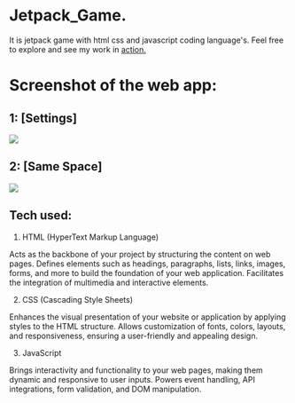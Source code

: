 # Jetpack_Game.
It is jetpack game with html css and javascript coding language's.
Feel free to explore and see my work in  <a href='https://super-gta-adventure.vercel.app/'>action.</a>



# Screenshot of the web app:
## 1: [Settings]
<img src="https://utfs.io/f/mJvRnIkXEid5iun7zJgotJEDuSHdcl0XM94hkUnz2sWZQfVg"/>

## 2: [Same Space]
<img src="https://utfs.io/f/mJvRnIkXEid5K0ZVQafFybz6lwTPv4jp0I8ZhrQC1cn75UoR"/>

## Tech used:
1. HTML (HyperText Markup Language)

Acts as the backbone of your project by structuring the content on web pages.
Defines elements such as headings, paragraphs, lists, links, images, forms, and more to build the foundation of your web application.
Facilitates the integration of multimedia and interactive elements.

2. CSS (Cascading Style Sheets)

Enhances the visual presentation of your website or application by applying styles to the HTML structure.
Allows customization of fonts, colors, layouts, and responsiveness, ensuring a user-friendly and appealing design.

3. JavaScript

Brings interactivity and functionality to your web pages, making them dynamic and responsive to user inputs.
Powers event handling, API integrations, form validation, and DOM manipulation.

